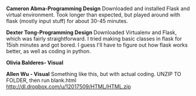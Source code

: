 <b>Cameron Abma-Programming Design</b>
Downloaded and installed Flask and virtual environment. Took longer than expected, but played around with flask (mostly input stuff) for about 30-45 minutes. 

<b>Dexter Tong-Programming Design</b>
Downloaded Virtualenv and Flask, which was fairly straightforward. I tried making basic classes in flask for 15ish minutes and got bored. I guess I'll have to figure out how flask works better, as well as coding in python.

<b>Olivia Balderes- Visual</b>

<b>Allen Wu - Visual</b> Something like this, but with actual coding. UNZIP TO FOLDER, then run blank.html
http://dl.dropbox.com/u/12017509/HTML/HTML.zip
